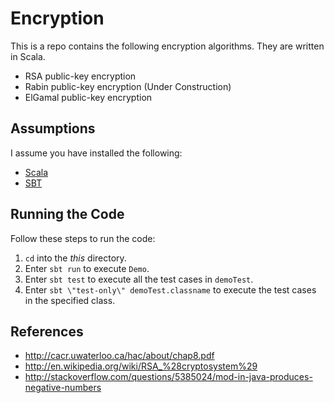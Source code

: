 Encryption
==========

This is a repo contains the following encryption algorithms. They are written
in Scala.

*  RSA public-key encryption
*  Rabin public-key encryption (Under Construction)
*  ElGamal public-key encryption

Assumptions
-----------

I assume you have installed the following:

*  [Scala](http://www.scala-lang.org/download/)
*  [SBT](http://www.scala-sbt.org/download.html)

Running the Code
----------------

Follow these steps to run the code:

1.  `cd` into the _this_ directory.
2.  Enter `sbt run` to execute `Demo`.
3.  Enter `sbt test` to execute all the test cases in `demoTest`.
4.  Enter `sbt \"test-only\" demoTest.classname` to execute the test cases in the specified class.

References
----------

*  http://cacr.uwaterloo.ca/hac/about/chap8.pdf
*  http://en.wikipedia.org/wiki/RSA_%28cryptosystem%29
*  http://stackoverflow.com/questions/5385024/mod-in-java-produces-negative-numbers